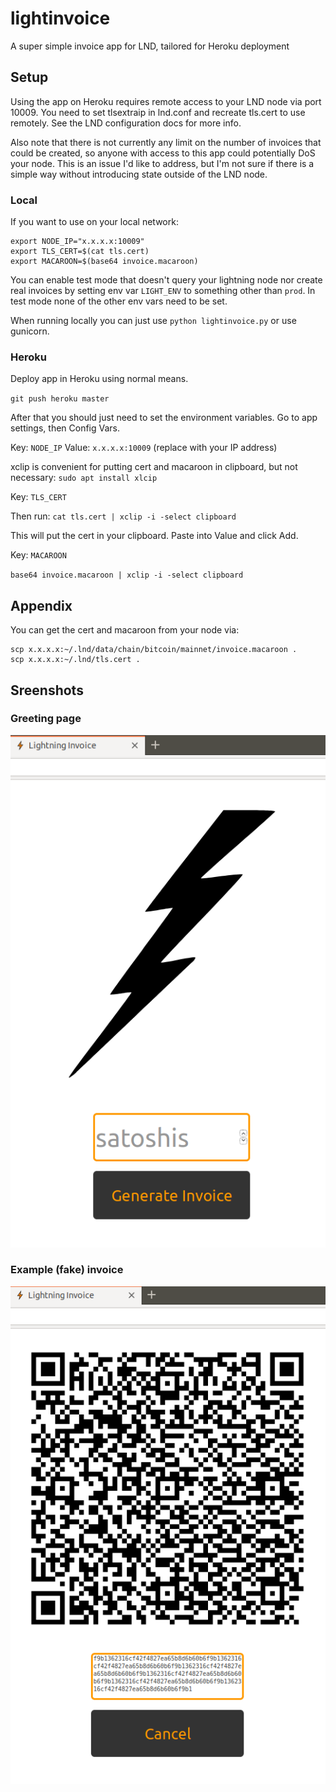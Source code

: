 # lightinvoice

A super simple invoice app for LND, tailored for Heroku deployment

## Setup

Using the app on Heroku requires remote access to your LND node via port 10009. 
You need to set tlsextraip in lnd.conf and recreate tls.cert to use remotely. 
See the LND configuration docs for more info.

Also note that there is not currently any limit on the number of invoices that could be created, so anyone with access to this app could potentially DoS your node. This is an issue I'd like to address, but I'm not sure if there is a simple way without introducing state outside of the LND node.

### Local

If you want to use on your local network:
```
export NODE_IP="x.x.x.x:10009"
export TLS_CERT=$(cat tls.cert)
export MACAROON=$(base64 invoice.macaroon)
```

You can enable test mode that doesn't query your lightning node nor create real invoices by setting env var `LIGHT_ENV` to something other than `prod`. In test mode none of the other env vars need to be set.

When running locally you can just use `python lightinvoice.py` or use gunicorn.

### Heroku

Deploy app in Heroku using normal means.

`git push heroku master`

After that you should just need to set the environment variables. 
Go to app settings, then Config Vars.

Key: `NODE_IP`
Value: `x.x.x.x:10009` (replace with your IP address)

xclip is convenient for putting cert and macaroon in clipboard, but not necessary:
`sudo apt install xlcip`

Key: `TLS_CERT`

Then run: `cat tls.cert | xclip -i -select clipboard`

This will put the cert in your clipboard. Paste into Value and click Add.

Key: `MACAROON`

`base64 invoice.macaroon | xclip -i -select clipboard`

## Appendix

You can get the cert and macaroon from your node via:
```
scp x.x.x.x:~/.lnd/data/chain/bitcoin/mainnet/invoice.macaroon .
scp x.x.x.x:~/.lnd/tls.cert .
```

## Sreenshots

### Greeting page
![Initial page](screenshots/start.png)

### Example (fake) invoice
![Invoice example](screenshots/invoice.png)
